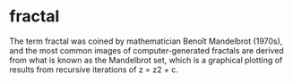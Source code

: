 # fractal
The term fractal was coined by mathematician Benoît Mandelbrot (1970s), and the most common images of computer-generated fractals are derived from what is known as the Mandelbrot set, which is a graphical plotting of results from recursive iterations of z = z2 + c.
